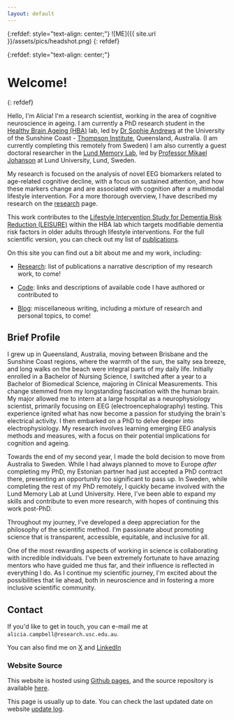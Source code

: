 ```yaml
---
layout: default
---
```



{:refdef: style="text-align: center;"}
![ME]({{ site.url }}/assets/pics/headshot.png)
{: refdef}

{:refdef: style="text-align: center;"}
# Welcome!
{: refdef}

Hello, I'm Alicia! I'm a research scientist, working in the area of cognitive neuroscience in ageing.
I am currently a PhD research student in the [Healthy Brain Ageing (HBA)](https://www.usc.edu.au/thompson-institute/research-at-the-thompson-institute/healthy-brain-ageing-program) lab, led by [Dr Sophie Andrews](https://www.usc.edu.au/staff/dr-sophie-andrews#biography) at the University of the Sunshine Coast - [Thompson Institute](https://www.usc.edu.au/thompson-institute), Queensland, Australia. (I am currently completing this remotely from Sweden) I am also currently a guest doctoral researcher in the [Lund Memory Lab](https://www.psy.lu.se/en/research/neuro/lund-memory-lab), led by [Professor Mikael Johanson](https://portal.research.lu.se/en/persons/mikael-johansson) at Lund University, Lund, Sweden.

My research is focused on the analysis of novel EEG biomarkers related to age-related cognitive decline, with a focus on sustained attention, and how these markers change and are associated with cognition after a multimodal lifestyle intervention. For a more thorough overview, I have described my research on the [research](research.html) page.

This work contributes to the [Lifestyle Intervention Study for Dementia Risk Reduction (LEISURE)](https://www.usc.edu.au/thompson-institute/research-at-the-thompson-institute/healthy-brain-ageing-program/the-leisure-study) within the HBA lab which targets modifiable dementia risk factors in older adults through lifestyle interventions. For the full scientific version, you can check out my list of [publications](publications.html).

On this site you can find out a bit about me and my work, including:

- [Research](research.html): list of publications a narrative description of my research work, to come!

- [Code](code.html): links and descriptions of available code I have authored or contributed to

- [Blog](blog.html): miscellaneous writing, including a mixture of research and personal topics, to come!

## Brief Profile

I grew up in Queensland, Australia, moving between Brisbane and the Sunshine Coast regions, where the warmth of the sun, the salty sea breeze, and long walks on the beach were integral parts of my daily life. Initially enrolled in a Bachelor of Nursing Science, I switched after a year to a Bachelor of Biomedical Science, majoring in Clinical Measurements. This change stemmed from my longstanding fascination with the human brain. My major allowed me to intern at a large hospital as a neurophysiology scientist, primarily focusing on EEG (electroencephalography) testing. This experience ignited what has now become a passion for studying the brain's electrical activity. I then embarked on a PhD to delve deeper into electrophysiology. My research involves learning emerging EEG analysis methods and measures, with a focus on their potential implications for cognition and ageing.

Towards the end of my second year, I made the bold decision to move from Australia to Sweden. While I had always planned to move to Europe *after* completing my PhD, my Estonian partner had just accepted a PhD contract there, presenting an opportunity too significant to pass up. In Sweden, while completing the rest of my PhD remotely, I quickly became involved with the Lund Memory Lab at Lund University. Here, I've been able to expand my skills and contribute to even more research, with hopes of continuing this work post-PhD.

Throughout my journey, I've developed a deep appreciation for the philosophy of the scientific method. I'm passionate about promoting science that is transparent, accessible, equitable, and inclusive for all. 

One of the most rewarding aspects of working in science is collaborating with incredible individuals. I've been extremely fortunate to have amazing mentors who have guided me thus far, and their influence is reflected in everything I do. As I continue my scientific journey, I'm excited about the possibilities that lie ahead, both in neuroscience and in fostering a more inclusive scientific community.

## Contact

If you'd like to get in touch, you can e-mail me at `alicia.campbell@research.usc.edu.au`.

You can also find me on
[X](https://twitter.com/AllyNeuro) and
[LinkedIn](https://www.linkedin.com/in/allyneuro/)

### Website Source

This website is hosted using [Github pages](https://pages.github.com/), and the source repository is available [here](https://github.com/aliciajcampbell/aliciajcampbell.github.io).

This page is usually up to date. You can check the last updated date on website [update log](https://github.com/aliciajcampbell/aliciajcampbell.github.io/commits/main).
